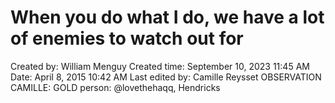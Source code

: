 # When you do what I do, we have a lot of enemies to watch out for

Created by: William Menguy
Created time: September 10, 2023 11:45 AM
Date: April 8, 2015 10:42 AM
Last edited by: Camille Reysset
OBSERVATION CAMILLE: GOLD
person: @lovethehaqq, Hendricks